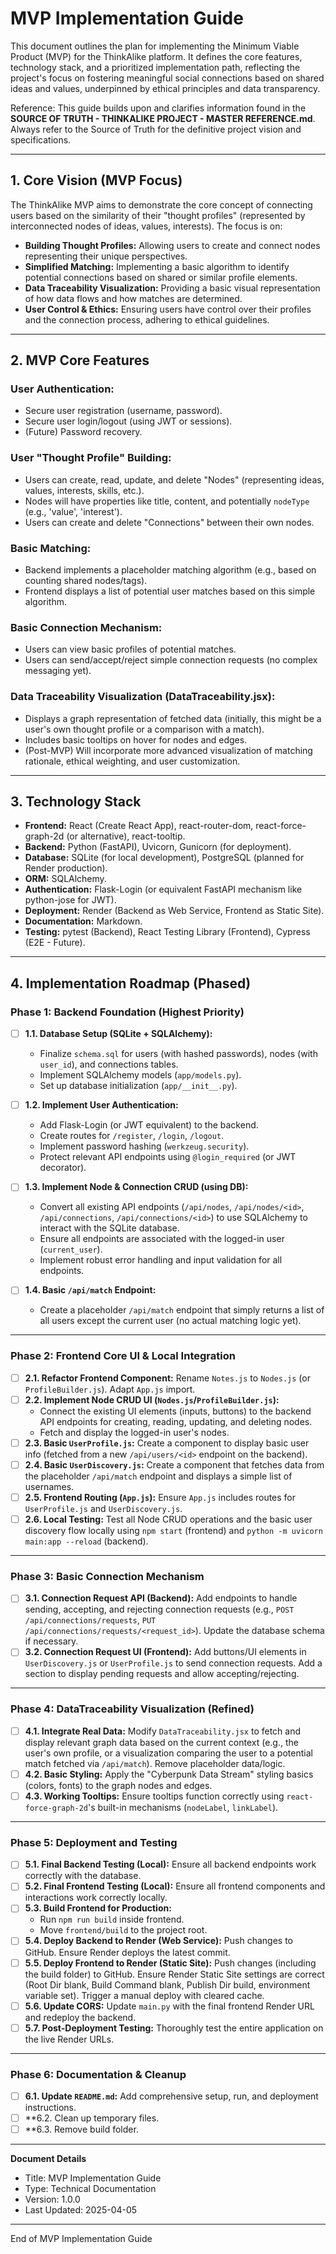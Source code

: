# MVP Implementation Guide

This document outlines the plan for implementing the Minimum Viable Product (MVP) for the ThinkAlike platform. It defines the core features, technology stack, and a prioritized implementation path, reflecting the project's focus on fostering meaningful social connections based on shared ideas and values, underpinned by ethical principles and data transparency.

Reference: This guide builds upon and clarifies information found in the **SOURCE OF TRUTH - THINKALIKE PROJECT - MASTER REFERENCE.md**. Always refer to the Source of Truth for the definitive project vision and specifications.

---

## 1. Core Vision (MVP Focus)

The ThinkAlike MVP aims to demonstrate the core concept of connecting users based on the similarity of their "thought profiles" (represented by interconnected nodes of ideas, values, interests). The focus is on:

- **Building Thought Profiles:** Allowing users to create and connect nodes representing their unique perspectives.
- **Simplified Matching:** Implementing a basic algorithm to identify potential connections based on shared or similar profile elements.
- **Data Traceability Visualization:** Providing a basic visual representation of how data flows and how matches are determined.
- **User Control & Ethics:** Ensuring users have control over their profiles and the connection process, adhering to ethical guidelines.

---

## 2. MVP Core Features

### User Authentication:
- Secure user registration (username, password).
- Secure user login/logout (using JWT or sessions).
- (Future) Password recovery.

### User "Thought Profile" Building:
- Users can create, read, update, and delete "Nodes" (representing ideas, values, interests, skills, etc.).
- Nodes will have properties like title, content, and potentially `nodeType` (e.g., 'value', 'interest').
- Users can create and delete "Connections" between their own nodes.

### Basic Matching:
- Backend implements a placeholder matching algorithm (e.g., based on counting shared nodes/tags).
- Frontend displays a list of potential user matches based on this simple algorithm.

### Basic Connection Mechanism:
- Users can view basic profiles of potential matches.
- Users can send/accept/reject simple connection requests (no complex messaging yet).

### Data Traceability Visualization (DataTraceability.jsx):
- Displays a graph representation of fetched data (initially, this might be a user's own thought profile or a comparison with a match).
- Includes basic tooltips on hover for nodes and edges.
- (Post-MVP) Will incorporate more advanced visualization of matching rationale, ethical weighting, and user customization.

---

## 3. Technology Stack

- **Frontend:** React (Create React App), react-router-dom, react-force-graph-2d (or alternative), react-tooltip.
- **Backend:** Python (FastAPI), Uvicorn, Gunicorn (for deployment).
- **Database:** SQLite (for local development), PostgreSQL (planned for Render production).
- **ORM:** SQLAlchemy.
- **Authentication:** Flask-Login (or equivalent FastAPI mechanism like python-jose for JWT).
- **Deployment:** Render (Backend as Web Service, Frontend as Static Site).
- **Documentation:** Markdown.
- **Testing:** pytest (Backend), React Testing Library (Frontend), Cypress (E2E - Future).

---

## 4. Implementation Roadmap (Phased)

### Phase 1: Backend Foundation (Highest Priority)

- [ ] **1.1. Database Setup (SQLite + SQLAlchemy):**
  - Finalize `schema.sql` for users (with hashed passwords), nodes (with `user_id`), and connections tables.
  - Implement SQLAlchemy models (`app/models.py`).
  - Set up database initialization (`app/__init__.py`).

- [ ] **1.2. Implement User Authentication:**
  - Add Flask-Login (or JWT equivalent) to the backend.
  - Create routes for `/register`, `/login`, `/logout`.
  - Implement password hashing (`werkzeug.security`).
  - Protect relevant API endpoints using `@login_required` (or JWT decorator).

- [ ] **1.3. Implement Node & Connection CRUD (using DB):**
  - Convert all existing API endpoints (`/api/nodes`, `/api/nodes/<id>`, `/api/connections`, `/api/connections/<id>`) to use SQLAlchemy to interact with the SQLite database.
  - Ensure all endpoints are associated with the logged-in user (`current_user`).
  - Implement robust error handling and input validation for all endpoints.

- [ ] **1.4. Basic `/api/match` Endpoint:**
  - Create a placeholder `/api/match` endpoint that simply returns a list of all users except the current user (no actual matching logic yet).

---

### Phase 2: Frontend Core UI & Local Integration

- [ ] **2.1. Refactor Frontend Component:** Rename `Notes.js` to `Nodes.js` (or `ProfileBuilder.js`). Adapt `App.js` import.
- [ ] **2.2. Implement Node CRUD UI (`Nodes.js`/`ProfileBuilder.js`):**
  - Connect the existing UI elements (inputs, buttons) to the backend API endpoints for creating, reading, updating, and deleting nodes.
  - Fetch and display the logged-in user's nodes.
- [ ] **2.3. Basic `UserProfile.js`:** Create a component to display basic user info (fetched from a new `/api/users/<id>` endpoint on the backend).
- [ ] **2.4. Basic `UserDiscovery.js`:** Create a component that fetches data from the placeholder `/api/match` endpoint and displays a simple list of usernames.
- [ ] **2.5. Frontend Routing (`App.js`):** Ensure `App.js` includes routes for `UserProfile.js` and `UserDiscovery.js`.
- [ ] **2.6. Local Testing:** Test all Node CRUD operations and the basic user discovery flow locally using `npm start` (frontend) and `python -m uvicorn main:app --reload` (backend).

---

### Phase 3: Basic Connection Mechanism

- [ ] **3.1. Connection Request API (Backend):** Add endpoints to handle sending, accepting, and rejecting connection requests (e.g., `POST /api/connections/requests`, `PUT /api/connections/requests/<request_id>`). Update the database schema if necessary.
- [ ] **3.2. Connection Request UI (Frontend):** Add buttons/UI elements in `UserDiscovery.js` or `UserProfile.js` to send connection requests. Add a section to display pending requests and allow accepting/rejecting.

---

### Phase 4: DataTraceability Visualization (Refined)

- [ ] **4.1. Integrate Real Data:** Modify `DataTraceability.jsx` to fetch and display relevant graph data based on the current context (e.g., the user's own profile, or a visualization comparing the user to a potential match fetched via `/api/match`). Remove placeholder data/logic.
- [ ] **4.2. Basic Styling:** Apply the "Cyberpunk Data Stream" styling basics (colors, fonts) to the graph nodes and edges.
- [ ] **4.3. Working Tooltips:** Ensure tooltips function correctly using `react-force-graph-2d`'s built-in mechanisms (`nodeLabel`, `linkLabel`).

---

### Phase 5: Deployment and Testing

- [ ] **5.1. Final Backend Testing (Local):** Ensure all backend endpoints work correctly with the database.
- [ ] **5.2. Final Frontend Testing (Local):** Ensure all frontend components and interactions work correctly locally.
- [ ] **5.3. Build Frontend for Production:**
  - Run `npm run build` inside frontend.
  - Move `frontend/build` to the project root.
- [ ] **5.4. Deploy Backend to Render (Web Service):** Push changes to GitHub. Ensure Render deploys the latest commit.
- [ ] **5.5. Deploy Frontend to Render (Static Site):** Push changes (including the build folder) to GitHub. Ensure Render Static Site settings are correct (Root Dir blank, Build Command blank, Publish Dir build, environment variable set). Trigger a manual deploy with cleared cache.
- [ ] **5.6. Update CORS:** Update `main.py` with the final frontend Render URL and redeploy the backend.
- [ ] **5.7. Post-Deployment Testing:** Thoroughly test the entire application on the live Render URLs.

---

### Phase 6: Documentation & Cleanup

- [ ] **6.1. Update `README.md`:** Add comprehensive setup, run, and deployment instructions.
- [ ] **6.2. Clean up temporary files.
- [ ] **6.3. Remove build folder.

---

**Document Details**
- Title: MVP Implementation Guide
- Type: Technical Documentation
- Version: 1.0.0
- Last Updated: 2025-04-05
---
End of MVP Implementation Guide
